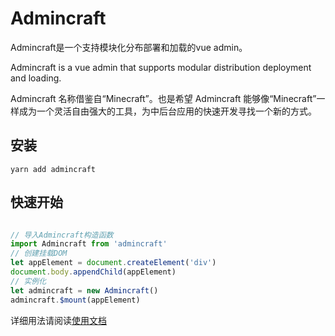 # Admincraft

Admincraft是一个支持模块化分布部署和加载的vue admin。

Admincraft is a vue admin that supports modular distribution deployment and loading.

Admincraft 名称借鉴自“Minecraft”。也是希望 Admincraft 能够像“Minecraft”一样成为一个灵活自由强大的工具，为中后台应用的快速开发寻找一个新的方式。

## 安装

```
yarn add admincraft
```

## 快速开始

``` javascript

// 导入Admincraft构造函数
import Admincraft from 'admincraft'
// 创建挂载DOM
let appElement = document.createElement('div')
document.body.appendChild(appElement)
// 实例化
let admincraft = new Admincraft()
admincraft.$mount(appElement)

```

详细用法请阅读[使用文档](https://mqhe2007.github.io/admincraft/)